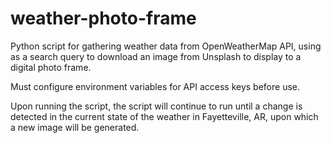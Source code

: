 # weather-photo-frame
Python script for gathering weather data from OpenWeatherMap API, using as a search query to download an image from Unsplash to display to a digital photo frame.<br>

Must configure environment variables for API access keys before use.<br>

Upon running the script, the script will continue to run until a change is detected in the current state of the weather in Fayetteville, AR, upon which a new image will be generated.